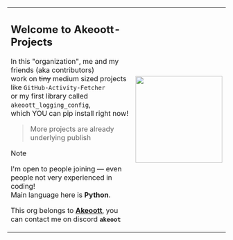 <table>
<tr>
<td>

## Welcome to **Akeoott-Projects**  
In this "organization", me and my friends (aka contributors)<br>
work on ~~tiny~~ medium sized projects like `GitHub-Activity-Fetcher`<br>
or my first library called `akeoott_logging_config`,<br>
which YOU can pip install right now!
> More projects are already underlying publish

> [!NOTE]
> I'm open to people joining — even people not very experienced in coding!<br>
> Main language here is **Python**.

This org belongs to [**Akeoott**](https://github.com/Akeoott), you can contact me on discord **`akeoot`**

</td>
<td>

<img src="https://github.com/user-attachments/assets/1547e5ea-3466-4d15-83cf-3761712aa741" width="200" />

</td>
</tr>
</table>

